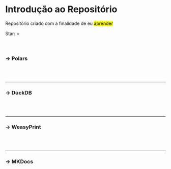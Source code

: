 
# Introdução ao Repositório

Repositório criado com a finalidade de eu <mark>aprender</mark>

Star: ⭐

<br/>

### -> Polars

<br/>
<br/>

---

### -> DuckDB

<br/>
<br/>

---

### -> WeasyPrint

<br/>
<br/>

---

### -> MKDocs

<br/>
<br/>
